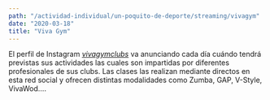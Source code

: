 ```yaml
---
path: "/actividad-individual/un-poquito-de-deporte/streaming/vivagym"
date: "2020-03-18"
title: "Viva Gym"
---
```


El perfil de Instagram *[vivagymclubs](https://www.instagram.com/vivagymclubs/)* va anunciando cada día cuándo tendrá previstas sus actividades  las cuales son impartidas por diferentes profesionales de sus clubs. Las clases las realizan mediante directos en esta red social y ofrecen distintas modalidades como Zumba, GAP, V-Style, VivaWod….